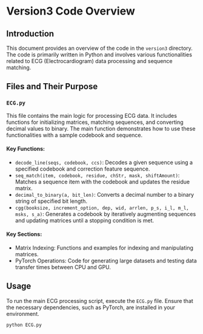 # Version3 Code Overview

## Introduction
This document provides an overview of the code in the `version3` directory. The code is primarily written in Python and involves various functionalities related to ECG (Electrocardiogram) data processing and sequence matching.

## Files and Their Purpose

### `ECG.py`
This file contains the main logic for processing ECG data. It includes functions for initializing matrices, matching sequences, and converting decimal values to binary. The main function demonstrates how to use these functionalities with a sample codebook and sequence.

#### Key Functions:
- `decode_line(seqs, codebook, ccs)`: Decodes a given sequence using a specified codebook and correction feature sequence.
- `seq_match(item, codebook, residue, chStr, mask, shiftAmount)`: Matches a sequence item with the codebook and updates the residue matrix.
- `decimal_to_binary(a, bit_len)`: Converts a decimal number to a binary string of specified bit length.
- `cgg(booksize, increment_option, dep, wid, arrlen, p_s, i_l, m_l, msks, s_a)`: Generates a codebook by iteratively augmenting sequences and updating matrices until a stopping condition is met.
 
#### Key Sections:
- Matrix Indexing: Functions and examples for indexing and manipulating matrices.
- PyTorch Operations: Code for generating large datasets and testing data transfer times between CPU and GPU.

## Usage
To run the main ECG processing script, execute the `ECG.py` file. Ensure that the necessary dependencies, such as PyTorch, are installed in your environment.

```bash
python ECG.py
